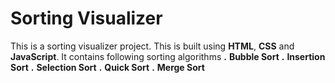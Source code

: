 # Sorting Visualizer

This is  a sorting visualizer project. This is built using **HTML**, **CSS** and **JavaScript**. 
It contains following sorting algorithms
**.**  **Bubble Sort**
**.**  **Insertion Sort**
**.**  **Selection Sort**
**.**  **Quick Sort**
**.**  **Merge Sort**
            
